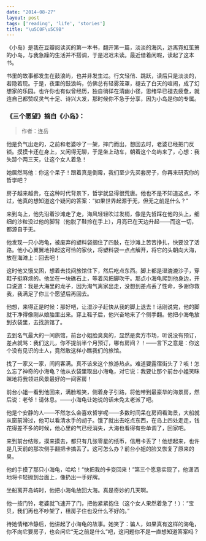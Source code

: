 ```yaml
---
date: "2014-08-27"
layout: post
tags: ['reading', 'life', 'stories']
title: "\u5C0F\u5C9B"
---
```


《小岛》是我在豆瓣阅读买的第一本书，翻开第一篇，淡淡的海风，远离霓虹笙箫的小岛，与我急躁的生活并不搭调，于是迟迟未读。最近借着闲暇，读起了这本书。

书里的故事都发生在鼓浪屿，也并非发生过。行文轻俏、跳跃，读后只是淡淡的，若隐若现。于是，夜里的鼓浪屿，仿佛总有轻雾笼罩，褪去了白天的喧闹，成了幻想家的乐园。也许你也有似曾经历，独自徜徉在清幽小径，思绪早已褪去疲惫，就连自己都赞叹灵气十足、诗兴大发，那时候你不急于分享，因为小岛是你的专属。   

### 《三个愿望》摘自《小岛》：
<!--more-->

>作者：连岳

他是负气出走的，之前和老婆吵了一架，摔门而出，想回去时，老婆已经把门反锁。摸摸卡还在身上，又闲得无聊，于是坐上动车，朝着这个岛屿来了，心想：我失踪个两三天，让这个女人着急！

她居然骂他：你这个呆子！跟着真是倒霉，我们至少先买套房子，你再来研究你的哲学吧？

房子越来越贵，在这种时代背景下，哲学就显得很荒唐。他也不是不知道这点，不过，他真的想知道这个疑问的答案：“如果世界起源于无，但无之前是什么？”

来到岛上，他先沿着沙滩走了走，海风轻轻吹过发梢，像是先哲踩在他的头上，细细的沙粒没过他的脚背（他脱了鞋拎在手上），月亮已在天边升起——而这一切，都源自于无。

他发现一只小海龟，被废弃的塑料袋捆住了四肢，在沙滩上苦苦挣扎，快要没了活路。他小心翼翼地拎起这可怜的家伙，将塑料袋一点点解开，将它的头朝向大海，放在海滩上：回去吧！

这时他又饿又困，想着去找间旅馆住下，然后吃点东西。脚上都是湿漉漉沙子，穿鞋子挺麻烦的。他坐在一块礁石上，等着风把脚吹干。那点小海龟爬到他身边，开口说道：我是大海里的龙子，因为淘气离家出走，没想到差点丢了性命，多谢你救我，我满足了你三个愿望后再回去。

他想，来得正是时候：那好吧，让湿沙子赶快从我的脚上退去！话刚说完，他的脚就干净得像刚从娘胎里出来。穿上鞋子后，他兴奋地来了个侧手翻。他把小海龟放到衣袋里，去找旅馆了。

去到名气最大的一间旅馆，前台小姐脸臭臭的，显然是卖方市场，听说没有预订，差点就骂：我们这儿，你不提前半个月预订，哪有房间？！——言下之意是：你这个没有见识的土人，竟然敢这样小瞧我们的旅馆。

找了一家又一家，间间客满。真不该来这个旅游热点。难道要露宿街头了？咳！怎么忘了神奇的小海龟？他从衣袋里取出小海龟，对它说：我要让那个前台小姐笑眯眯地将我领进风景最好的一间客房！

前台小姐一看到他回来，满脸堆笑，侧着身子引路，将他带到最豪华的海景房，然后说：老爷！请休息。——小海龟让她说的话未免太老派了吧。

他是个安静的人——不然怎么会喜欢哲学呢——多数时间呆在房间看海景，大船就从窗前滑过，他可以看清水手的胡子。饿了就出去吃点东西，在岛上四处走走，钱花得差不多的时候，他心里的气已经消失，大海也看得有些单调了，回家吧。

来到前台结账，摸来摸去，都只有几张零星的纸币，信用卡丢了！他想起来，也许是几天前的那次侧手翻把卡搞丢了。这可怎么办？前台小姐的脸又恢复了原来的臭。

他的手摸了那只小海龟，哈哈！“快把我的卡变回来！”第三个愿意实现了，他潇洒地将卡轻抛到台面上，像扔出一手好牌。

坐船离开岛屿时，他把小海龟放回大海。真是奇妙的几天啊。

他一按门铃，老婆就飞速开了门，把他紧紧抱住（这个女人果然着急了！）：“宝贝，我们再也不吵架了，租房子住也没什么不好的。”

待她情绪冷静后，他讲起了小海龟的故事。她笑了：骗人，如果真有这样的海龟，你不向它要房子，也会问它“无之前是什么”吧，这问题你不是一直想知道答案吗？
